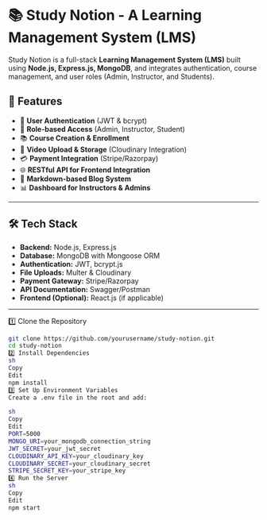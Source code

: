 # 📚 Study Notion - A Learning Management System (LMS)

Study Notion is a full-stack **Learning Management System (LMS)** built using **Node.js, Express.js, MongoDB**, and integrates authentication, course management, and user roles (Admin, Instructor, and Students).

## 🚀 Features
- 🔐 **User Authentication** (JWT & bcrypt)
- 🏫 **Role-based Access** (Admin, Instructor, Student)
- 📚 **Course Creation & Enrollment**
- 🎥 **Video Upload & Storage** (Cloudinary Integration)
- 💳 **Payment Integration** (Stripe/Razorpay)
- 🌐 **RESTful API for Frontend Integration**
- 📄 **Markdown-based Blog System**
- 📊 **Dashboard for Instructors & Admins**

---

## 🛠 Tech Stack
- **Backend:** Node.js, Express.js
- **Database:** MongoDB with Mongoose ORM
- **Authentication:** JWT, bcrypt.js
- **File Uploads:** Multer & Cloudinary
- **Payment Gateway:** Stripe/Razorpay
- **API Documentation:** Swagger/Postman
- **Frontend (Optional):** React.js (if applicable)

---



 1️⃣ Clone the Repository  
```sh
git clone https://github.com/yourusername/study-notion.git
cd study-notion
2️⃣ Install Dependencies
sh
Copy
Edit
npm install
3️⃣ Set Up Environment Variables
Create a .env file in the root and add:

sh
Copy
Edit
PORT=5000
MONGO_URI=your_mongodb_connection_string
JWT_SECRET=your_jwt_secret
CLOUDINARY_API_KEY=your_cloudinary_key
CLOUDINARY_SECRET=your_cloudinary_secret
STRIPE_SECRET_KEY=your_stripe_key
4️⃣ Run the Server
sh
Copy
Edit
npm start


